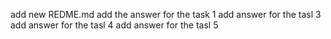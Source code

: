 add new REDME.md
add the answer for the task 1
add answer for the tasl 3
add answer for the tasl 4
add answer for the tasl 5